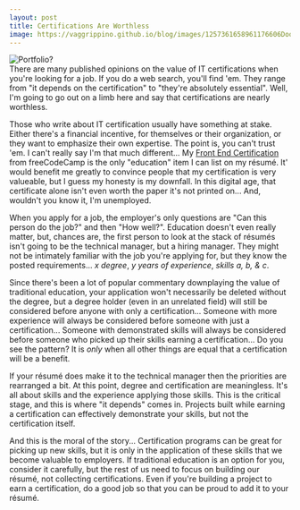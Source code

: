 ```yaml
---
layout: post
title: Certifications Are Worthless
image: https://vaggrippino.github.io/blog/images/1257361658961176606DooFi_Certificate.svg.hi.png
---
```

<img style="display: block; margin: auto;" alt="Portfolio?" src="https://vaggrippino.github.io/blog/images/1257361658961176606DooFi_Certificate.svg.hi.png">
There are many published opinions on the value of IT certifications when you're looking for a job. If you do a web search, you'll find 'em. They range from "it depends on the certification" to "they're absolutely essential". Well, I'm going to go out on a limb here and say that certifications are nearly worthless.

Those who write about IT certification usually have something at stake. Either there's a financial incentive, for themselves or their organization, or they want to emphasize their own expertise. The point is, you can't trust 'em. I can't really say I'm that much different... My [Front End Certification](https://www.freecodecamp.org/vaggrippino/front-end-certification) from freeCodeCamp is the only "education" item I can list on my résumé. It' would benefit me greatly to convince people that my certification is very valueable, but I guess my honesty is my downfall. In this digital age, that certificate alone isn't even worth the paper it's not printed on... And, wouldn't you know it, I'm unemployed.

When you apply for a job, the employer's only questions are "Can this person do the job?" and then "How well?". Education doesn't even really matter, but, chances are, the first person to look at the stack of résumés isn't going to be the technical manager, but a hiring manager. They might not be intimately familiar with the job you're applying for, but they know the posted requirements... *x degree*, *y years of experience*, *skills a, b, & c*.

Since there's been a lot of popular commentary downplaying the value of traditional education, your application won't necessarily be deleted without the degree, but a degree holder (even in an unrelated field) will still be considered before anyone with only a certification... Someone with more experience will always be considered before someone with just a certification... Someone with demonstrated skills will always be considered before someone who picked up their skills earning a certification... Do you see the pattern? It is *only* when all other things are equal that a certification will be a benefit.

If your résumé does make it to the technical manager then the priorities are rearranged a bit. At this point, degree and certification are meaningless. It's all about skills and the experience applying those skills. This is the critical stage, and this is where "it depends" comes in. Projects built while earning a certification can effectively demonstrate your skills, but not the certification itself.

And this is the moral of the story... Certification programs can be great for picking up new skills, but it is only in the application of these skills that we become valuable to employers. If traditional education is an option for you, consider it carefully, but the rest of us need to focus on building our résumé, not collecting certifications. Even if you're building a project to earn a certification, do a good job so that you can be proud to add it to your résumé.
